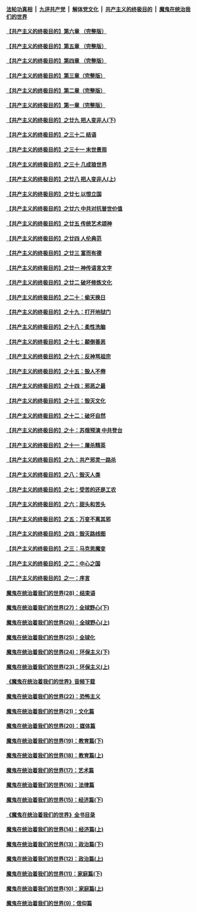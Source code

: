 ####  [法轮功真相](../../../../basic/blob/master/README.md?t=05020931) &nbsp;|&nbsp; [九评共产党](../../../../9ping.md/blob/master/README.md?t=05020931) &nbsp;|&nbsp; [解体党文化](../../../../jtdwh.md/blob/master/README.md?t=05020931)  &nbsp;|&nbsp; [共产主义的终极目的](../../../../gczydzjmd.md/blob/master/README.md?t=05020931) &nbsp;|&nbsp; [魔鬼在统治我们的世界](../../../../mgztzwmdsj.md/blob/master/README.md?t=05020931) 

#### [【共产主义的终极目的】第六章 （完整版）](../pages/nsc422/n11428913.md?t=05020931) 

#### [【共产主义的终极目的】第五章 （完整版）](../pages/nsc422/n11428912.md?t=05020931) 

#### [【共产主义的终极目的】第四章 （完整版）](../pages/nsc422/n11428907.md?t=05020931) 

#### [【共产主义的终极目的】第三章（完整版）](../pages/nsc422/n11428848.md?t=05020931) 

#### [【共产主义的终极目的】第二章（完整版）](../pages/nsc422/n11428831.md?t=05020931) 

#### [【共产主义的终极目的】第一章（完整版）](../pages/nsc422/n11417651.md?t=05020931) 

#### [【共产主义的终极目的】之廿九 把人变非人(下)](../pages/nsc422/n11344140.md?t=05020931) 

#### [【共产主义的终极目的】之三十二 结语](../pages/nsc422/n11360535.md?t=05020931) 

#### [【共产主义的终极目的】之三十一 末世景观](../pages/nsc422/n11351129.md?t=05020931) 

#### [【共产主义的终极目的】之三十 几成狼世界](../pages/nsc422/n11348280.md?t=05020931) 

#### [【共产主义的终极目的】之廿八 把人变非人(上)](../pages/nsc422/n11340492.md?t=05020931) 

#### [【共产主义的终极目的】之廿七 以恨立国](../pages/nsc422/n11336944.md?t=05020931) 

#### [【共产主义的终极目的】之廿六 中共对抗普世价值](../pages/nsc422/n11324785.md?t=05020931) 

#### [【共产主义的终极目的】之廿五 传统艺术颂神](../pages/nsc422/n11296396.md?t=05020931) 

#### [【共产主义的终极目的】之廿四 人伦典范](../pages/nsc422/n11296397.md?t=05020931) 

#### [【共产主义的终极目的】之廿三 富而有德](../pages/nsc422/n11283598.md?t=05020931) 

#### [【共产主义的终极目的】之廿一 神传语言文字](../pages/nsc422/n11263265.md?t=05020931) 

#### [【共产主义的终极目的】之廿二 破坏修炼文化](../pages/nsc422/n11245728.md?t=05020931) 

#### [【共产主义的终极目的】之二十：偷天换日](../pages/nsc422/n11238846.md?t=05020931) 

#### [【共产主义的终极目的】之十九：打开地狱门](../pages/nsc422/n11206376.md?t=05020931) 

#### [【共产主义的终极目的】之十八：柔性洗脑](../pages/nsc422/n11199994.md?t=05020931) 

#### [【共产主义的终极目的】之十七：颠倒善恶](../pages/nsc422/n11179782.md?t=05020931) 

#### [【共产主义的终极目的】之十六：反神骂祖宗](../pages/nsc422/n11166798.md?t=05020931) 

#### [【共产主义的终极目的】之十五：毁人不倦](../pages/nsc422/n11166792.md?t=05020931) 

#### [【共产主义的终极目的】之十四：邪恶之最](../pages/nsc422/n11150249.md?t=05020931) 

#### [【共产主义的终极目的】之十三：毁灭文化](../pages/nsc422/n11135227.md?t=05020931) 

#### [【共产主义的终极目的】之十二：破坏自然](../pages/nsc422/n11135214.md?t=05020931) 

#### [【共产主义的终极目的】之十：苏俄预演 中共登台](../pages/nsc422/n11118424.md?t=05020931) 

#### [【共产主义的终极目的】之十一：屠杀精英](../pages/nsc422/n11118442.md?t=05020931) 

#### [【共产主义的终极目的】之九：共产邪灵一路杀](../pages/nsc422/n11114139.md?t=05020931) 

#### [【共产主义的终极目的】之八：毁灭人类](../pages/nsc422/n11108503.md?t=05020931) 

#### [【共产主义的终极目的】之七：受苦的还是工农](../pages/nsc422/n11101809.md?t=05020931) 

#### [【共产主义的终极目的】之六：甜头和苦头](../pages/nsc422/n11096971.md?t=05020931) 

#### [【共产主义的终极目的】之五：万变不离其邪](../pages/nsc422/n11091285.md?t=05020931) 

#### [【共产主义的终极目的】之四：毁灭路线图](../pages/nsc422/n11086284.md?t=05020931) 

#### [【共产主义的终极目的】之三：马克思魔变](../pages/nsc422/n11061941.md?t=05020931) 

#### [【共产主义的终极目的】之二：中心之国](../pages/nsc422/n11047728.md?t=05020931) 

#### [【共产主义的终极目的】之一：序言](../pages/nsc422/n11086077.md?t=05020931) 

#### [魔鬼在统治着我们的世界(28)：结束语](../pages/nsc422/n10936246.md?t=05020931) 

#### [魔鬼在统治着我们的世界(27)：全球野心(下)](../pages/nsc422/n10928319.md?t=05020931) 

#### [魔鬼在统治着我们的世界(26)：全球野心(上)](../pages/nsc422/n10900318.md?t=05020931) 

#### [魔鬼在统治着我们的世界(25)：全球化](../pages/nsc422/n10788205.md?t=05020931) 

#### [魔鬼在统治着我们的世界(24)：环保主义(下)](../pages/nsc422/n10695307.md?t=05020931) 

#### [魔鬼在统治着我们的世界(23)：环保主义(上)](../pages/nsc422/n10688613.md?t=05020931) 

#### [《魔鬼在统治着我们的世界》音频下载](../pages/nsc422/n10635553.md?t=05020931) 

#### [魔鬼在统治着我们的世界(22)：恐怖主义](../pages/nsc422/n10614727.md?t=05020931) 

#### [魔鬼在统治着我们的世界(21)：文化篇](../pages/nsc422/n10597706.md?t=05020931) 

#### [魔鬼在统治着我们的世界(20)：媒体篇](../pages/nsc422/n10586579.md?t=05020931) 

#### [魔鬼在统治着我们的世界(19)：教育篇(下)](../pages/nsc422/n10564808.md?t=05020931) 

#### [魔鬼在统治着我们的世界(18)：教育篇(上)](../pages/nsc422/n10526970.md?t=05020931) 

#### [魔鬼在统治着我们的世界(17)：艺术篇](../pages/nsc422/n10499093.md?t=05020931) 

#### [魔鬼在统治着我们的世界(16)：法律篇](../pages/nsc422/n10485969.md?t=05020931) 

#### [魔鬼在统治着我们的世界(15)：经济篇(下)](../pages/nsc422/n10469975.md?t=05020931) 

#### [《魔鬼在统治着我们的世界》全书目录](../pages/nsc422/n10464261.md?t=05020931) 

#### [魔鬼在统治着我们的世界(14)：经济篇(上)](../pages/nsc422/n10457370.md?t=05020931) 

#### [魔鬼在统治着我们的世界(13)：政治篇(下)](../pages/nsc422/n10448270.md?t=05020931) 

#### [魔鬼在统治着我们的世界(12)：政治篇(上)](../pages/nsc422/n10444576.md?t=05020931) 

#### [魔鬼在统治着我们的世界(11)：家庭篇(下)](../pages/nsc422/n10440961.md?t=05020931) 

#### [魔鬼在统治着我们的世界(10)：家庭篇(上)](../pages/nsc422/n10435448.md?t=05020931) 

#### [魔鬼在统治着我们的世界(9)：信仰篇](../pages/nsc422/n10432159.md?t=05020931) 


